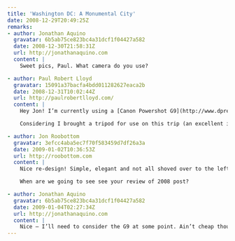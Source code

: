 ```yaml
---
title: 'Washington DC: A Monumental City'
date: 2008-12-29T20:49:25Z
remarks:
- author: Jonathan Aquino
  gravatar: 6b5ab75ce823bc4a31dcf1f04427a582
  date: 2008-12-30T21:58:31Z
  url: http://jonathanaquino.com
  content: |
    Sweet pics, Paul. What camera do you use?

- author: Paul Robert Lloyd
  gravatar: 15091a37bacfa4bdd011282627eaca2b
  date: 2008-12-31T10:02:44Z
  url: http://paulrobertlloyd.com/
  content: |
    Hey Jon! I’m currently using a [Canon Powershot G9](http://www.dpreview.com/reviews/canong9/) — a camera that falls somewhere between high-end compact and low-end DSLR. This means it’s small enough to be able to fit in my trouser pocket (just), but at the expense of some features available in full SLRs (interchangeable lenses, better image sensors etc.)

    Considering I brought a tripod for use on this trip (an excellent investment in and of itself), and thus carried camera equipment around in my bag, I’m considering upgrading to a larger EOS range camera – but this is a big and expensive leap!

- author: Jon Roobottom
  gravatar: 3efcc4aba5ec7f70f583459d7df26a3a
  date: 2009-01-02T10:36:53Z
  url: http://roobottom.com
  content: |
    Nice re-design! Simple, elegant and not all shoved over to the left!

    When are we going to see see your review of 2008 post?

- author: Jonathan Aquino
  gravatar: 6b5ab75ce823bc4a31dcf1f04427a582
  date: 2009-01-04T02:27:34Z
  url: http://jonathanaquino.com
  content: |
    Nice – I’ll need to consider the G9 at some point. Ain’t cheap though.
---
```

